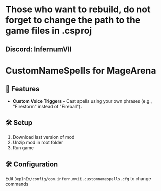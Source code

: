 # Those who want to rebuild, do not forget to change the path to the game files in .csproj
## Discord: InfernumVII

# CustomNameSpells for MageArena

## 🔮 Features
- **Custom Voice Triggers** – Cast spells using your own phrases (e.g., "Firestorm" instead of "Fireball").  

## 🛠 Setup
1. Download last version of mod
2. Unzip mod in root folder
3. Run game

## 🛠️ Configuration
Edit `BepInEx/config/com.infernumvii.customnamespells.cfg` to change commands
